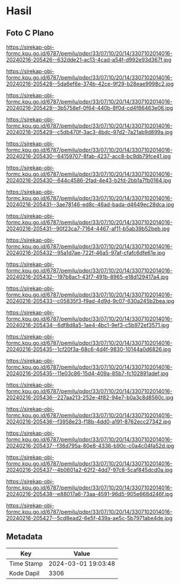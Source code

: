 # Hasil

## Foto C Plano

https://sirekap-obj-formc.kpu.go.id/6787/pemilu/pdpr/33/07/10/20/14/3307102014016-20240216-205426--632dde21-ac13-4cad-a54f-d992e93d367f.jpg

https://sirekap-obj-formc.kpu.go.id/6787/pemilu/pdpr/33/07/10/20/14/3307102014016-20240216-205428--5da6ef6e-374b-42ce-9f29-b28eae9998c2.jpg

https://sirekap-obj-formc.kpu.go.id/6787/pemilu/pdpr/33/07/10/20/14/3307102014016-20240216-205428--3b5758ef-0f64-440b-8f0d-cd4f86463e06.jpg

https://sirekap-obj-formc.kpu.go.id/6787/pemilu/pdpr/33/07/10/20/14/3307102014016-20240216-205429--c5db470f-3ac3-4bdc-97d2-7a21ab9d899a.jpg

https://sirekap-obj-formc.kpu.go.id/6787/pemilu/pdpr/33/07/10/20/14/3307102014016-20240216-205430--64159707-8fab-4237-acc8-bc9db79fce41.jpg

https://sirekap-obj-formc.kpu.go.id/6787/pemilu/pdpr/33/07/10/20/14/3307102014016-20240216-205430--644c4586-2fad-4e43-b2fd-2bb1a7fb0164.jpg

https://sirekap-obj-formc.kpu.go.id/6787/pemilu/pdpr/33/07/10/20/14/3307102014016-20240216-205431--3ae78146-ed8c-46ad-bada-d4649ec28dca.jpg

https://sirekap-obj-formc.kpu.go.id/6787/pemilu/pdpr/33/07/10/20/14/3307102014016-20240216-205431--90f23ca7-7164-4467-af11-b5ab39b52beb.jpg

https://sirekap-obj-formc.kpu.go.id/6787/pemilu/pdpr/33/07/10/20/14/3307102014016-20240216-205432--95a1d7ae-722f-46a5-97af-cfafc6dfe61e.jpg

https://sirekap-obj-formc.kpu.go.id/6787/pemilu/pdpr/33/07/10/20/14/3307102014016-20240216-205432--197b8ac1-43f7-491b-8965-e18d129417a4.jpg

https://sirekap-obj-formc.kpu.go.id/6787/pemilu/pdpr/33/07/10/20/14/3307102014016-20240216-205433--c05835f3-f9ad-4d9d-9c07-630a245b2bea.jpg

https://sirekap-obj-formc.kpu.go.id/6787/pemilu/pdpr/33/07/10/20/14/3307102014016-20240216-205434--6df8d8a5-1ae4-4bc1-9ef3-c5b972ef3571.jpg

https://sirekap-obj-formc.kpu.go.id/6787/pemilu/pdpr/33/07/10/20/14/3307102014016-20240216-205435--1cf20f3a-68c6-4d4f-9830-10144a0d6826.jpg

https://sirekap-obj-formc.kpu.go.id/6787/pemilu/pdpr/33/07/10/20/14/3307102014016-20240216-205435--11e03c86-15d4-409a-85b7-fc102891adef.jpg

https://sirekap-obj-formc.kpu.go.id/6787/pemilu/pdpr/33/07/10/20/14/3307102014016-20240216-205436--227aa213-252e-4f82-94e7-b0a3c8d8560c.jpg

https://sirekap-obj-formc.kpu.go.id/6787/pemilu/pdpr/33/07/10/20/14/3307102014016-20240216-205436--f3958e23-f18b-4dd0-a191-8762ecc27342.jpg

https://sirekap-obj-formc.kpu.go.id/6787/pemilu/pdpr/33/07/10/20/14/3307102014016-20240216-205437--f36d795a-80e8-4336-b90c-c0a4c04fa52d.jpg

https://sirekap-obj-formc.kpu.go.id/6787/pemilu/pdpr/33/07/10/20/14/3307102014016-20240216-205437--4b0601a2-62f2-4dd7-97c8-5caf845dcd0a.jpg

https://sirekap-obj-formc.kpu.go.id/6787/pemilu/pdpr/33/07/10/20/14/3307102014016-20240216-205438--e88017a6-73aa-4591-96d5-905e668d246f.jpg

https://sirekap-obj-formc.kpu.go.id/6787/pemilu/pdpr/33/07/10/20/14/3307102014016-20240216-205427--5cd8ead2-6e5f-439a-ae5c-5b7971abe4de.jpg


## Metadata

| Key        | Value               |
| ---------- | ------------------- |
| Time Stamp | 2024-03-01 19:03:48 |
| Kode Dapil | 3306                |



